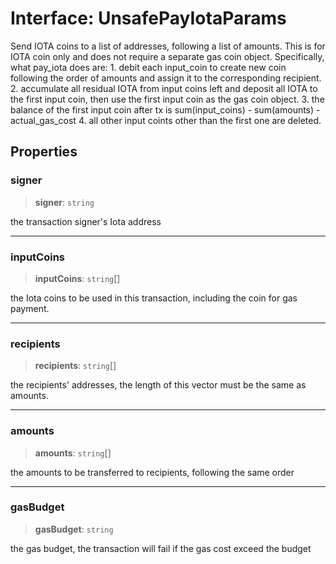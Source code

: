 # Interface: UnsafePayIotaParams

Send IOTA coins to a list of addresses, following a list of amounts. This is for IOTA coin only and
does not require a separate gas coin object. Specifically, what pay_iota does are: 1. debit each
input_coin to create new coin following the order of amounts and assign it to the corresponding
recipient. 2. accumulate all residual IOTA from input coins left and deposit all IOTA to the first
input coin, then use the first input coin as the gas coin object. 3. the balance of the first input
coin after tx is sum(input_coins) - sum(amounts) - actual_gas_cost 4. all other input coints other
than the first one are deleted.

## Properties

### signer

> **signer**: `string`

the transaction signer's Iota address

---

### inputCoins

> **inputCoins**: `string`[]

the Iota coins to be used in this transaction, including the coin for gas payment.

---

### recipients

> **recipients**: `string`[]

the recipients' addresses, the length of this vector must be the same as amounts.

---

### amounts

> **amounts**: `string`[]

the amounts to be transferred to recipients, following the same order

---

### gasBudget

> **gasBudget**: `string`

the gas budget, the transaction will fail if the gas cost exceed the budget

